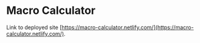 # Macro Calculator

Link to deployed site [https://macro-calculator.netlify.com/](https://macro-calculator.netlify.com/).
